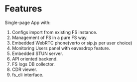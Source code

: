 # Features

Single-page App with:

1. Configs import from existing FS instance.
2. Management of FS in a pure FS way.
3. Embedded WebRTC phone(verto or sip.js per user choice)
4. Monitoring Users panel with eavesdrop feature.
5. Embedded STUN server.
6. API oriented backend.
7. FS logs DB collector.
8. CDR viewer.
9. fs_cli interface.
